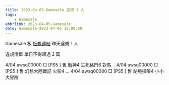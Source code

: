 ```yaml
---
title: 2023-04-05-Gamesale 違規 1 人
tags:
    - Gamesale
abbrlink: 2023-04-05-Gamesale
date: Gamesale-2023-04-05 12:00:00
---
```

Gamesale 板 [板規連結](https://www.ptt.cc/bbs/Gossiping/M.1637425085.A.07D.html)
昨天違規 1 人
<!-- more -->

違規清單
單日不得超過 2 篇

4/04 awsq00000 □ [PS5 ] 售 戰神4 生死格鬥6  對馬…
4/04 awsq00000 □ [PS5 ] 售  幻想大陸戰記 火影4  …
4/04 awsq00000 □ [PS5 ] 售 祕境探險4  小小大冒險